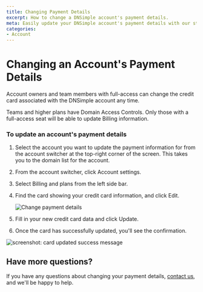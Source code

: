```yaml
---
title: Changing Payment Details
excerpt: How to change a DNSimple account's payment details.
meta: Easily update your DNSimple account's payment details with our step-by-step guide. Ensure your billing information is always current and secure.
categories:
- Account
---
```


# Changing an Account's Payment Details

Account owners and team members with full-access can change the credit card associated with the DNSimple account any time.

<info>
Teams and higher plans have Domain Access Controls. Only those with a full-access seat will be able to update Billing information.
</info>

### To update an account's payment details

1. Select the account you want to update the payment information for from the account switcher at the top-right corner of the screen. This takes you to the domain list for the account.
1. From the account switcher, click <label>Account settings</label>.
1. Select <label>Billing and plans</label> from the left side bar.
1. Find the card showing your credit card information, and click <label>Edit</label>.

   ![Change payment details](/files/account-billing-update-card-link.png)

1.  Fill in your new credit card data and click <label>Update</label>.
1.  Once the card has successfully updated, you'll see the confirmation.

![screenshot: card updated success message](/files/card-updated-msg.png)

## Have more questions?

If you have any questions about changing your payment details, [contact us](https://dnsimple.com/feedback), and we'll be happy to help.
